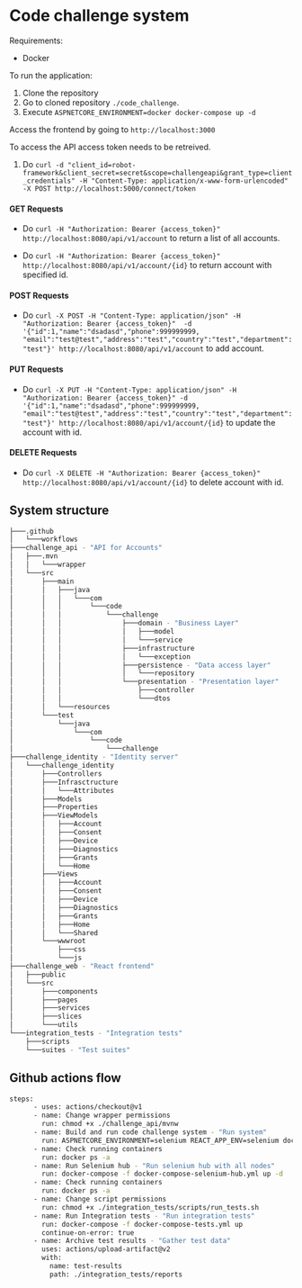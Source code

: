 # Code challenge system

Requirements:

* Docker

To run the application:

1. Clone the repository
2. Go to cloned repository ```./code_challenge```.
3. Execute ```ASPNETCORE_ENVIRONMENT=docker docker-compose up -d```

Access the frontend by going to ```http://localhost:3000```

To access the API access token needs to be retreived.

1. Do ```curl -d "client_id=robot-framework&client_secret=secret&scope=challengeapi&grant_type=client_credentials" -H "Content-Type: application/x-www-form-urlencoded" -X POST http://localhost:5000/connect/token```

#### GET Requests

* Do  ```curl -H "Authorization: Bearer {access_token}" http://localhost:8080/api/v1/account``` to return a list of all accounts.  
  
* Do  ```curl -H "Authorization: Bearer {access_token}" http://localhost:8080/api/v1/account/{id}``` to return account with specified id.  

#### POST Requests

* Do  ```curl -X POST -H "Content-Type: application/json" -H "Authorization: Bearer {access_token}"  -d '{"id":1,"name":"dsadasd","phone":999999999, "email":"test@test","address":"test","country":"test","department":"test"}' http://localhost:8080/api/v1/account``` to add account.

#### PUT Requests

* Do  ```curl -X PUT -H "Content-Type: application/json" -H "Authorization: Bearer {access_token}" -d '{"id":1,"name":"dsadasd","phone":999999999, "email":"test@test","address":"test","country":"test","department":"test"}' http://localhost:8080/api/v1/account/{id}``` to update the account with id.
  
#### DELETE Requests

* Do  ```curl -X DELETE -H "Authorization: Bearer {access_token}" http://localhost:8080/api/v1/account/{id}``` to delete account with id.

## System structure

``` bash
├───.github
│   └───workflows
├───challenge_api - "API for Accounts"
│   ├───.mvn
│   │   └───wrapper
│   └───src
│       ├───main
│       │   ├───java
│       │   │   └───com
│       │   │       └───code
│       │   │           └───challenge
│       │   │               ├───domain - "Business Layer"
│       │   │               │   ├───model
│       │   │               │   └───service
│       │   │               ├───infrastructure
│       │   │               │   └───exception
│       │   │               ├───persistence - "Data access layer"
│       │   │               │   └───repository
│       │   │               └───presentation - "Presentation layer"
│       │   │                   ├───controller
│       │   │                   └───dtos
│       │   └───resources
│       └───test
│           └───java
│               └───com
│                   └───code
│                       └───challenge
├───challenge_identity - "Identity server"
│   └───challenge_identity
│       ├───Controllers
│       ├───Infrasctructure
│       │   └───Attributes
│       ├───Models
│       ├───Properties
│       ├───ViewModels
│       │   ├───Account
│       │   ├───Consent
│       │   ├───Device
│       │   ├───Diagnostics
│       │   ├───Grants
│       │   └───Home
│       ├───Views
│       │   ├───Account
│       │   ├───Consent
│       │   ├───Device
│       │   ├───Diagnostics
│       │   ├───Grants
│       │   ├───Home
│       │   └───Shared
│       └───wwwroot
│           ├───css
│           └───js
├───challenge_web - "React frontend"
│   ├───public
│   └───src
│       ├───components
│       ├───pages
│       ├───services
│       ├───slices
│       └───utils
└───integration_tests - "Integration tests"
    ├───scripts
    └───suites - "Test suites"
```

## Github actions flow

``` bash
steps:
      - uses: actions/checkout@v1
      - name: Change wrapper permissions
        run: chmod +x ./challenge_api/mvnw
      - name: Build and run code challenge system - "Run system"
        run: ASPNETCORE_ENVIRONMENT=selenium REACT_APP_ENV=selenium docker-compose up -d
      - name: Check running containers
        run: docker ps -a
      - name: Run Selenium hub - "Run selenium hub with all nodes"
        run: docker-compose -f docker-compose-selenium-hub.yml up -d 
      - name: Check running containers
        run: docker ps -a
      - name: Change script permissions
        run: chmod +x ./integration_tests/scripts/run_tests.sh
      - name: Run Integration tests - "Run integration tests"
        run: docker-compose -f docker-compose-tests.yml up
        continue-on-error: true
      - name: Archive test results - "Gather test data"
        uses: actions/upload-artifact@v2
        with:
          name: test-results
          path: ./integration_tests/reports
```
